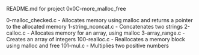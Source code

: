 README.md for project 0x0C-more_malloc_free

0-malloc_checked.c - Allocates memory using malloc and returns a pointer to the allocated memory
1-string_nconcat.c - Concatenates two strings
2-calloc.c - Allocates memory for an array, using malloc
3-array_range.c - Creates an array of integers
100-realloc.c - Reallocates a memory block using malloc and free
101-mul.c - Multiplies two positive numbers
